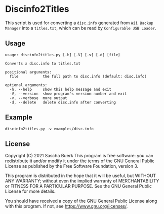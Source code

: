 # Discinfo2Titles

This script is used for converting a `disc.info` generated from `Wii Backup Manager` into a `titles.txt`, which can be read by `Configurable USB Loader`.
  
## Usage

```text
usage: discinfo2titles.py [-h] [-V] [-v] [-d] [file]

Converts a disc.info to titles.txt

positional arguments:
  file           the full path to disc.info (default: disc.info)

optional arguments:
  -h, --help     show this help message and exit
  -V, --version  show program's version number and exit
  -v, --verbose  more output
  -d, --delete   delete disc.info after converting
  ```

## Example

`discinfo2titles.py -v examples/disc.info`

## License

Copyright (C) 2021 Sascha Buerk
This program is free software: you can redistribute it and/or modify it under the terms of the GNU General Public License as published by the Free Software Foundation, version 3.

This program is distributed in the hope that it will be useful, but WITHOUT ANY WARRANTY; without even the implied warranty of MERCHANTABILITY or FITNESS FOR A PARTICULAR PURPOSE. See the GNU General Public License for more details.

You should have received a copy of the GNU General Public License along with this program. If not, see <https://www.gnu.org/licenses/>.
